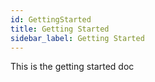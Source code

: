 ```yaml
---
id: GettingStarted
title: Getting Started
sidebar_label: Getting Started
---
```


This is the getting started doc
